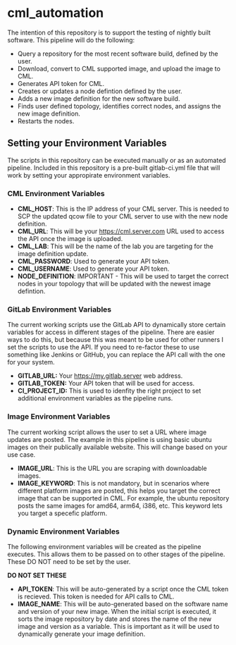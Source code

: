 # cml_automation

The intention of this repository is to support the testing of nightly built software. This pipeline will do the following:
- Query a repository for the most recent software build, defined by the user.
- Download, convert to CML supported image, and upload the image to CML.
- Generates API token for CML.
- Creates or updates a node defintion defined by the user.
- Adds a new image definition for the new software build.
- Finds user defined topology, identifies correct nodes, and assigns the new image definition.
- Restarts the nodes.

## Setting your Environment Variables

The scripts in this repository can be executed manually or as an automated pipeline. Included in this repository is a pre-built gitlab-ci.yml file that will work by setting your appropirate environment variables.

### CML Environment Variables

- <b>CML_HOST</b>: This is the IP address of your CML server. This is needed to SCP the updated qcow file to your CML server to use with the new node definition.
- <b>CML_URL</b>: This will be your https://cml.server.com URL used to access the API once the image is uploaded.
- <b>CML_LAB</b>: This will be the name of the lab you are targeting for the image definition update.
- <b>CML_PASSWORD</b>: Used to generate your API token.
- <b>CML_USERNAME</b>: Used to generate your API token.
- <b>NODE_DEFINITION</b>: IMPORTANT - This will be used to target the correct nodes in your topology that will be updated with the newest image defintion.

### GitLab Environment Variables
The current working scripts use the GitLab API to dynamically store certain variables for access in different stages of the pipeline. There are easier ways to do this, but because this was meant to be used for other runners I set the scripts to use the API. If you need to re-factor these to use something like Jenkins or GitHub, you can replace the API call with the one for your system.

- <b>GITLAB_URL:</b> Your https://my.gitlab.server web address.
- <b>GITLAB_TOKEN:</b> Your API token that will be used for access.
- <b>CI_PROJECT_ID:</b> This is used to idenfity the right project to set additional environment variables as the pipeline runs.

### Image Environment Variables
The current working script allows the user to set a URL where image updates are posted. The example in this pipeline is using basic ubuntu images on their publically available website. This will change based on your use case.

- <b>IMAGE_URL</b>: This is the URL you are scraping with downloadable images.
- <b>IMAGE_KEYWORD</b>: This is not mandatory, but in scenarios where different platform images are posted, this helps you target the correct image that can be supported in CML. For example, the ubuntu repository posts the same images for amd64, arm64, i386, etc. This keyword lets you target a specefic platform.

### Dynamic Environment Variables
The following environment variables will be created as the pipeline executes. This allows them to be passed on to other stages of the pipeline. These DO NOT need to be set by the user.

<b>DO NOT SET THESE</b>
- <b>API_TOKEN</b>: This will be auto-generated by a script once the CML token is recieved. This token is needed for API calls to CML.
- <b>IMAGE_NAME</b>: This will be auto-generated based on the software name and version of your new image. When the initial script is executed, it sorts the image repository by date and stores the name of the new image and version as a variable. This is important as it will be used to dynamically generate your image definition.
 

